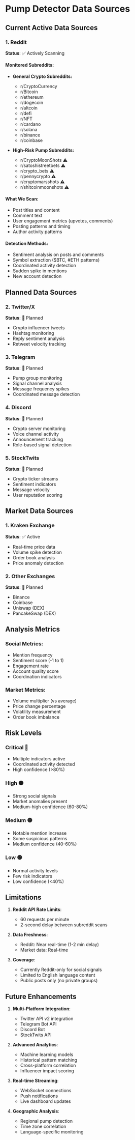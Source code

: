 # Pump Detector Data Sources

## Current Active Data Sources

### 1. Reddit
**Status**: ✅ Actively Scanning

#### Monitored Subreddits:
- **General Crypto Subreddits:**
  - r/CryptoCurrency
  - r/Bitcoin
  - r/ethereum
  - r/dogecoin
  - r/altcoin
  - r/defi
  - r/NFT
  - r/cardano
  - r/solana
  - r/binance
  - r/coinbase

- **High-Risk Pump Subreddits:**
  - r/CryptoMoonShots ⚠️
  - r/satoshistreetbets ⚠️
  - r/crypto_bets ⚠️
  - r/pennycrypto ⚠️
  - r/cryptomarsshots ⚠️
  - r/shitcoinmoonshots ⚠️

#### What We Scan:
- Post titles and content
- Comment text
- User engagement metrics (upvotes, comments)
- Posting patterns and timing
- Author activity patterns

#### Detection Methods:
- Sentiment analysis on posts and comments
- Symbol extraction ($BTC, #ETH patterns)
- Coordinated activity detection
- Sudden spike in mentions
- New account detection

## Planned Data Sources

### 2. Twitter/X
**Status**: 🔄 Planned
- Crypto influencer tweets
- Hashtag monitoring
- Reply sentiment analysis
- Retweet velocity tracking

### 3. Telegram
**Status**: 🔄 Planned
- Pump group monitoring
- Signal channel analysis
- Message frequency spikes
- Coordinated message detection

### 4. Discord
**Status**: 🔄 Planned
- Crypto server monitoring
- Voice channel activity
- Announcement tracking
- Role-based signal detection

### 5. StockTwits
**Status**: 🔄 Planned
- Crypto ticker streams
- Sentiment indicators
- Message velocity
- User reputation scoring

## Market Data Sources

### 1. Kraken Exchange
**Status**: ✅ Active
- Real-time price data
- Volume spike detection
- Order book analysis
- Price anomaly detection

### 2. Other Exchanges
**Status**: 🔄 Planned
- Binance
- Coinbase
- Uniswap (DEX)
- PancakeSwap (DEX)

## Analysis Metrics

### Social Metrics:
- Mention frequency
- Sentiment score (-1 to 1)
- Engagement rate
- Account quality score
- Coordination indicators

### Market Metrics:
- Volume multiplier (vs average)
- Price change percentage
- Volatility measurement
- Order book imbalance

## Risk Levels

### Critical 🔴
- Multiple indicators active
- Coordinated activity detected
- High confidence (>80%)

### High 🟠
- Strong social signals
- Market anomalies present
- Medium-high confidence (60-80%)

### Medium 🟡
- Notable mention increase
- Some suspicious patterns
- Medium confidence (40-60%)

### Low 🟢
- Normal activity levels
- Few risk indicators
- Low confidence (<40%)

## Limitations

1. **Reddit API Rate Limits**: 
   - 60 requests per minute
   - 2-second delay between subreddit scans

2. **Data Freshness**:
   - Reddit: Near real-time (1-2 min delay)
   - Market data: Real-time

3. **Coverage**:
   - Currently Reddit-only for social signals
   - Limited to English language content
   - Public posts only (no private groups)

## Future Enhancements

1. **Multi-Platform Integration**:
   - Twitter API v2 integration
   - Telegram Bot API
   - Discord Bot
   - StockTwits API

2. **Advanced Analytics**:
   - Machine learning models
   - Historical pattern matching
   - Cross-platform correlation
   - Influencer impact scoring

3. **Real-time Streaming**:
   - WebSocket connections
   - Push notifications
   - Live dashboard updates

4. **Geographic Analysis**:
   - Regional pump detection
   - Time zone correlation
   - Language-specific monitoring